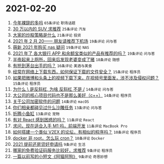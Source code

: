# 2021-02-20

1. [今年裸辞的多吗](https://www.v2ex.com/t/754455) `65条评论` `职场话题`
1. [30 万以内的 SUV 求推荐](https://www.v2ex.com/t/754523) `25条评论` `汽车`
1. [大家的炒股策略是什么](https://www.v2ex.com/t/754509) `21条评论` `投资`
1. [2021 年 2 月 20—— 朋友请推荐下机场](https://www.v2ex.com/t/754512) `19条评论` `问与答`
1. [萌新 2021 年购买 nas 疑问](https://www.v2ex.com/t/754464) `19条评论` `NAS`
1. [2021 年了 各大银行 APP 和余额宝类似的产品有推荐的吗？](https://www.v2ex.com/t/754463) `19条评论` `问与答`
1. [半夜起来上厕所，回来后发现老婆变成了猪](https://www.v2ex.com/t/754441) `18条评论` `随想`
1. [有抢到茅台出手的吗？](https://www.v2ex.com/t/754466) `16条评论` `美酒与美食`
1. [经常在网络上下载东西，如何保证下载的文件安全？](https://www.v2ex.com/t/754514) `15条评论` `程序员`
1. [如果把微博和头条上的视频下载下来，在视频号里面发，涉不涉及侵权问题？](https://www.v2ex.com/t/754467) `15条评论` `程序员`
1. [为什么 \ 是反斜杠, 为啥 反斜杠 不是 /](https://www.v2ex.com/t/754544) `14条评论` `问与答`
1. [大公司的核心项目代码也不是那么美好（c++）](https://www.v2ex.com/t/754480) `14条评论` `程序员`
1. [关于公司加密软件的问题](https://www.v2ex.com/t/754459) `14条评论` `macOS`
1. [你们相亲都碰见过什么沙雕任务](https://www.v2ex.com/t/754519) `13条评论` `问与答`
1. [折腾小鱼缸](https://www.v2ex.com/t/754483) `13条评论` `宠物`
1. [有对 React 感到困惑的吗？](https://www.v2ex.com/t/754501) `11条评论` `React`
1. [求问，现在适合入手 M1 吗，前端开发](https://www.v2ex.com/t/754498) `11条评论` `MacBook Pro`
1. [如何搭建一个类似 V2EX 的论坛，有相似的程序吗？](https://www.v2ex.com/t/754453) `10条评论` `程序员`
1. [docker 非 root，怎么玩 cron？](https://www.v2ex.com/t/754450) `10条评论` `Docker`
1. [2021 提前还房贷好申请吗](https://www.v2ex.com/t/754491) `9条评论` `生活`
1. [哪家的免费验证码服务比较好，求推荐](https://www.v2ex.com/t/754485) `9条评论` `程序员`
1. [一篇以前写的小短文《阿猫阿狗》](https://www.v2ex.com/t/754473) `9条评论` `奇思妙想`

